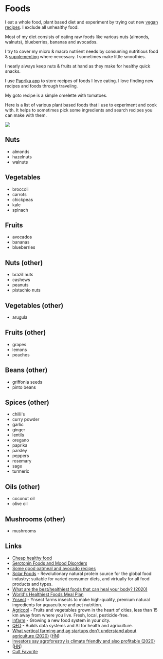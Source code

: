 # Foods

I eat a whole food, plant based diet and experiment by trying out new [vegan recipes](recipes.md). I exclude all unhealthy food.

Most of my diet consists of eating raw foods like various nuts \(almonds, walnuts\), blueberries, bananas and avocados.

I try to cover my micro & macro nutrient needs by consuming nutritious food & [supplementing](supplements.md) where necessary. I sometimes make little smoothies.

I nearly always keep nuts & fruits at hand as they make for healthy quick snacks.

I use [Paprika app](https://www.paprikaapp.com/) to store recipes of foods I love eating. I love finding new recipes and foods through traveling.

My goto recipe is a simple omelette with tomatoes.

Here is a list of various plant based foods that I use to experiment and cook with. It helps to sometimes pick some ingredients and search recipes you can make with them.

![](https://i.imgur.com/a9lMUh7.png)

## Nuts

* almonds
* hazelnuts
* walnuts

## Vegetables

* broccoli
* carrots
* chickpeas
* kale
* spinach

## Fruits

* avocados
* bananas
* blueberries

## Nuts \(other\)

* brazil nuts
* cashews
* peanuts
* pistachio nuts

## Vegetables \(other\)

* arugula

## Fruits \(other\)

* grapes
* lemons
* peaches

## Beans \(other\)

* griffonia seeds
* pinto beans

## Spices \(other\)

* chilli's
* curry powder
* garlic
* ginger
* lentils
* oregano
* paprika
* parsley
* peppers
* rosemary
* sage
* turmeric

## Oils \(other\)

* coconut oil
* olive oil

## Mushrooms \(other\)

* mushrooms

## Links

* [Cheap healthy food](https://www.nomeatathlete.com/cheap-healthy-food/)
* [Serotonin Foods and Mood Disorders](https://bebrainfit.com/serotonin-foods-mood-brain/)
* [Some good oatmeal and avocado recipes](https://www.reddit.com/r/HealthyFood/comments/8ytyqi/food_for_the_brain_with_a_budget/)
* [Solar Foods](https://solarfoods.fi/) - Revolutionary natural protein source for the global food industry: suitable for varied consumer diets, and virtually for all food products and types.
* [What are the best/healthiest foods that can heal your body? \(2020\)](https://www.reddit.com/r/nutrition/comments/fnhms1/what_are_the_besthealthiest_foods_that_can_heal/)
* [World's Healthiest Foods Meal Plan](http://www.whfoods.com/7daymealplan/intro.php)
* [Ynsect](http://www.ynsect.com/en/) - Ynsect farms insects to make high-quality, premium natural ingredients for aquaculture and pet nutrition.
* [Agricool](https://www.agricool.co/en/) - Fruits and vegetables grown in the heart of cities, less than 15 km away from where you live. Fresh, local, pesticide-free.
* [Infarm](https://www.infarm.com/) - Growing a new food system in your city.
* [QED](https://qed.ai/) - Builds data systems and AI for health and agriculture.
* [What vertical farming and ag startups don't understand about agriculture \(2020\)](https://thinkingagriculture.io/what-silicon-valley-doesnt-understand-about-agriculture/) \([HN](https://news.ycombinator.com/item?id=23630201)\)
* [Investors say agroforestry is climate friendly and also profitable \(2020\)](https://news.mongabay.com/2020/07/investors-find-agroforestry-isnt-just-climate-friendly-it-can-also-be-profitable/) \([HN](https://news.ycombinator.com/item?id=23794141)\)
* [Cult Favorite](https://cult.supply/)

